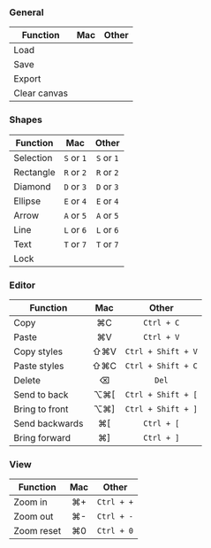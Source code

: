 ### General

| Function     | Mac | Other |
| ------------ | :-: | :---: |
| Load         |
| Save         |
| Export       |
| Clear canvas |

### Shapes

| Function  |    Mac     |   Other    |
| --------- | :--------: | :--------: |
| Selection | `S` or `1` | `S` or `1` |
| Rectangle | `R` or `2` | `R` or `2` |
| Diamond   | `D` or `3` | `D` or `3` |
| Ellipse   | `E` or `4` | `E` or `4` |
| Arrow     | `A` or `5` | `A` or `5` |
| Line      | `L` or `6` | `L` or `6` |
| Text      | `T` or `7` | `T` or `7` |
| Lock      |            |            |

### Editor

| Function       | Mac  |       Other        |
| -------------- | :--: | :----------------: |
| Copy           |  ⌘C  |     `Ctrl + C`     |
| Paste          |  ⌘V  |     `Ctrl + V`     |
| Copy styles    | ⇧⌘V  | `Ctrl + Shift + V` |
| Paste styles   | ⇧⌘C  | `Ctrl + Shift + C` |
| Delete         |  ⌫   |       `Del`        |
| Send to back   | ⌥⌘\[ | `Ctrl + Shift + [` |
| Bring to front | ⌥⌘\] | `Ctrl + Shift + ]` |
| Send backwards | ⌘\[  |     `Ctrl + [`     |
| Bring forward  | ⌘\]  |     `Ctrl + ]`     |

### View

| Function   | Mac |   Other    |
| ---------- | :-: | :--------: |
| Zoom in    | ⌘+  | `Ctrl + +` |
| Zoom out   | ⌘-  | `Ctrl + -` |
| Zoom reset | ⌘0  | `Ctrl + 0` |
